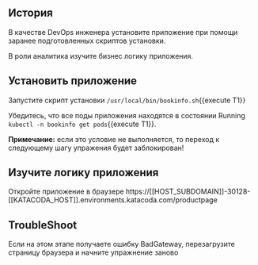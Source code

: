 ## История

В качестве DevOps инженера установите приложение при помощи заранее подготовленных скриптов установки.

В роли аналитика изучите бизнес логику приложения.

## Установить приложение

Запустите скрипт установки `/usr/local/bin/bookinfo.sh`{{execute T1}}

Убедитесь, что все поды приложения находятся в состоянии Running `kubectl -n bookinfo get pods`{{execute T1}}.

**Примечание:** если это условие не выполняется, то переход к следующему шагу упражения будет заблокирован!

## Изучите логику приложения

Откройте приложение в браузере https://[[HOST_SUBDOMAIN]]-30128-[[KATACODA_HOST]].environments.katacoda.com/productpage

## TroubleShoot

Если на этом этапе получаете ошибку BadGateway, перезагрузите страницу браузера и начните упражнение заново
